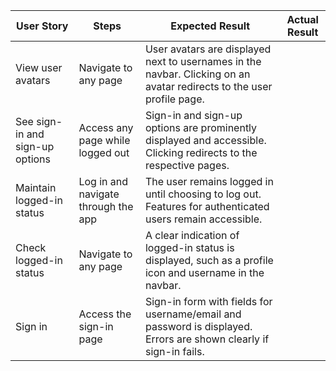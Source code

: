 




| User Story | Steps | Expected Result | Actual Result |
|------------|-------|-----------------|---------------|
| View user avatars | Navigate to any page | User avatars are displayed next to usernames in the navbar. Clicking on an avatar redirects to the user profile page. | |
| See sign-in and sign-up options | Access any page while logged out | Sign-in and sign-up options are prominently displayed and accessible. Clicking redirects to the respective pages. | |
| Maintain logged-in status | Log in and navigate through the app | The user remains logged in until choosing to log out. Features for authenticated users remain accessible. | |
| Check logged-in status | Navigate to any page | A clear indication of logged-in status is displayed, such as a profile icon and username in the navbar. | |
| Sign in | Access the sign-in page | Sign-in form with fields for username/email and password is displayed. Errors are shown clearly if sign-in fails. | |

